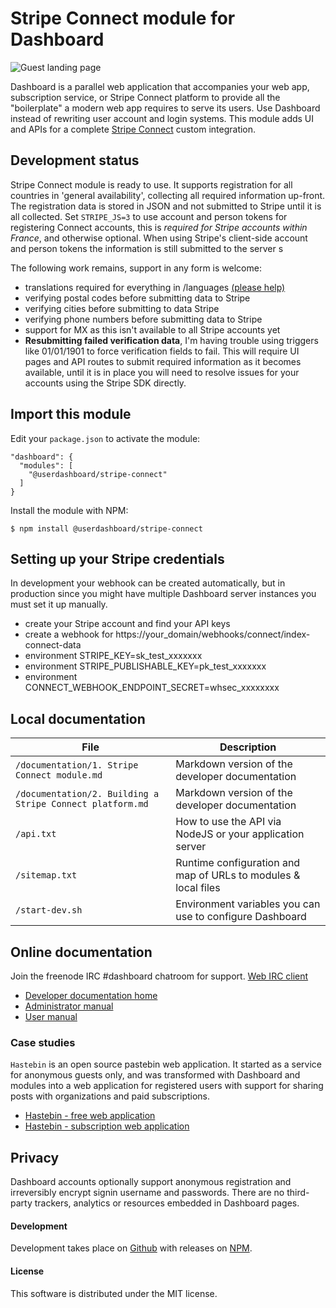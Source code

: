 # Stripe Connect module for Dashboard

![Guest landing page](https://userdashboard.github.io/outline.png?raw=true) 

Dashboard is a parallel web application that accompanies your web app, subscription service, or Stripe Connect platform to provide all the "boilerplate" a modern web app requires to serve its users.  Use Dashboard instead of rewriting user account and login systems.  This module adds UI and APIs for a complete [Stripe Connect](https://stripe.com/connect) custom integration.

## Development status

Stripe Connect module is ready to use.  It supports registration for all countries in 'general availability', collecting all required information up-front.  The registration data is stored in JSON and not submitted to Stripe until it is all collected.  Set `STRIPE_JS=3` to use account and person tokens for registering Connect accounts, this is *required for Stripe accounts within France*, and otherwise optional.  When using Stripe's client-side account and person tokens the information is still submitted to the server s

The following work remains, support in any form is welcome:

- translations required for everything in /languages [(please help)](https://github.com/userdashboard/stripe-connect)
- verifying postal codes before submitting data to Stripe
- verifying cities before submitting to data Stripe
- verifying phone numbers before submitting data to Stripe
- support for MX as this isn't available to all Stripe accounts yet
- **Resubmitting failed verification data**, I'm having trouble using triggers like 01/01/1901 to force verification fields to fail.  This will require UI pages and API routes to submit required information as it becomes available, until it is in place you will need to resolve issues for your accounts using the Stripe SDK directly.


## Import this module

Edit your `package.json` to activate the module:

    "dashboard": {
      "modules": [
        "@userdashboard/stripe-connect"
      ]
    }

Install the module with NPM:

    $ npm install @userdashboard/stripe-connect

## Setting up your Stripe credentials

In development your webhook can be created automatically, but in production since you might have multiple Dashboard server instances you must set it up manually.

- create your Stripe account and find your API keys
- create a webhook for https://your_domain/webhooks/connect/index-connect-data 
- environment STRIPE_KEY=sk_test_xxxxxxx
- environment STRIPE_PUBLISHABLE_KEY=pk_test_xxxxxxx
- environment CONNECT_WEBHOOK_ENDPOINT_SECRET=whsec_xxxxxxxx

## Local documentation

| File | Description | 
|------|-------------|
| `/documentation/1. Stripe Connect module.md` | Markdown version of the developer documentation |
| `/documentation/2. Building a Stripe Connect platform.md` | Markdown version of the developer documentation |
| `/api.txt` | How to use the API via NodeJS or your application server |
| `/sitemap.txt` | Runtime configuration and map of URLs to modules & local files |
| `/start-dev.sh` | Environment variables you can use to configure Dashboard |

## Online documentation

Join the freenode IRC #dashboard chatroom for support.  [Web IRC client](https://kiwiirc.com/nextclient/)

- [Developer documentation home](https://userdashboard.github.io/home)
- [Administrator manual](https://userdashboard.github.io/administrators/home)
- [User manual](https://userdashboard.github.io/users/home)

### Case studies 

`Hastebin` is an open source pastebin web application.  It started as a service for anonymous guests only, and was transformed with Dashboard and modules into a web application for registered users with support for sharing posts with organizations and paid subscriptions.

- [Hastebin - free web application](https://userdashboard.github.io/integrations/converting-hastebin-free-saas.html)
- [Hastebin - subscription web application](https://userdashboard.github.io/integrations/converting-hastebin-subscription-saas.html)

## Privacy

Dashboard accounts optionally support anonymous registration and irreversibly encrypt signin username and passwords.  There are no third-party trackers, analytics or resources embedded in Dashboard pages.  

#### Development

Development takes place on [Github](https://github.com/userdashboard/dashboard) with releases on [NPM](https://www.npmjs.com/package/@userdashboard/dashboard).

#### License

This software is distributed under the MIT license.
